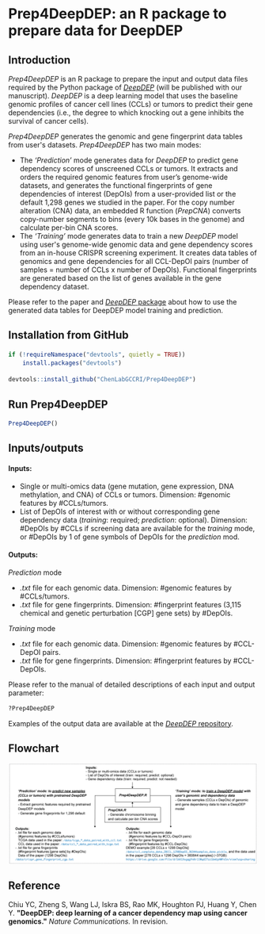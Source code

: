 # Prep4DeepDEP: an R package to prepare data for DeepDEP

## Introduction

*Prep4DeepDEP* is an R package to prepare the input and output data files required by the Python package of [*DeepDEP*](https://codeocean.com/capsule/3348251/tree/v1) (will be published with our manuscript). *DeepDEP* is a deep learning model that uses the baseline genomic profiles of cancer cell lines (CCLs) or tumors to predict their gene dependencies (i.e., the degree to which knocking out a gene inhibits the survival of cancer cells).

*Prep4DeepDEP* generates the genomic and gene fingerprint data tables from user's datasets. *Prep4DeepDEP* has two main modes:
- The *‘Prediction’* mode generates data for *DeepDEP* to predict gene dependency scores of unscreened CCLs or tumors. It extracts and orders the required genomic features from user’s genome-wide datasets, and generates the functional fingerprints of gene dependencies of interest (DepOIs) from a user-provided list or the default 1,298 genes we studied in the paper. For the copy number alteration (CNA) data, an embedded R function (*PrepCNA*) converts copy-number segments to bins (every 10k bases in the genome) and calculate per-bin CNA scores.
- The *‘Training’* mode generates data to train a new *DeepDEP* model using user's genome-wide genomic data and gene dependency scores from an in-house CRISPR screening experiment. It creates data tables of genomics and gene dependencies for all CCL-DepOI pairs (number of samples = number of CCLs x number of DepOIs). Functional fingerprints are generated based on the list of genes available in the gene dependency dataset.

Please refer to the paper and [*DeepDEP* package](https://codeocean.com/capsule/3348251/tree/v1) about how to use the generated data tables for DeepDEP model training and prediction.

## Installation from GitHub ##
```R
if (!requireNamespace("devtools", quietly = TRUE))
    install.packages("devtools")

devtools::install_github("ChenLabGCCRI/Prep4DeepDEP")
```

## Run Prep4DeepDEP ##
```R
Prep4DeepDEP()
```

## Inputs/outputs
#### Inputs:
- Single or multi-omics data (gene mutation, gene expression, DNA methylation, and CNA) of CCLs or tumors. Dimension: #genomic features by #CCLs/tumors.
- List of DepOIs of interest with or without corresponding gene dependency data (*training*: required; *prediction*: optional). Dimension: #DepOIs by #CCLs if screening data are available for the *training* mode, or #DepOIs by 1 of gene symbols of DepOIs for the *prediction* mod.
#### Outputs:
*Prediction* mode
- *.txt* file for each genomic data. Dimension: #genomic features by #CCLs/tumors.
- *.txt* file for gene fingerprints. Dimension: #fingerprint features (3,115 chemical and genetic perturbation [CGP] gene sets) by #DepOIs.

*Training* mode
- *.txt* file for each genomic data. Dimension: #genomic features by #CCL-DepOI pairs.
- *.txt* file for gene fingerprints. Dimension: #fingerprint features by #CCL-DepOIs.

Please refer to the manual of detailed descriptions of each input and output parameter:
```R
?Prep4DeepDEP
```
Examples of the output data are available at the [*DeepDEP* repository](https://codeocean.com/capsule/3348251/tree/v1). 

## Flowchart
<img align="center" src="./sketch/Prep4DeepDEP.png?raw=true">

## Reference
Chiu YC, Zheng S, Wang LJ, Iskra BS, Rao MK, Houghton PJ, Huang Y, Chen Y.
**"DeepDEP: deep learning of a cancer dependency map using cancer genomics."**
*Nature Communications.* In revision.
